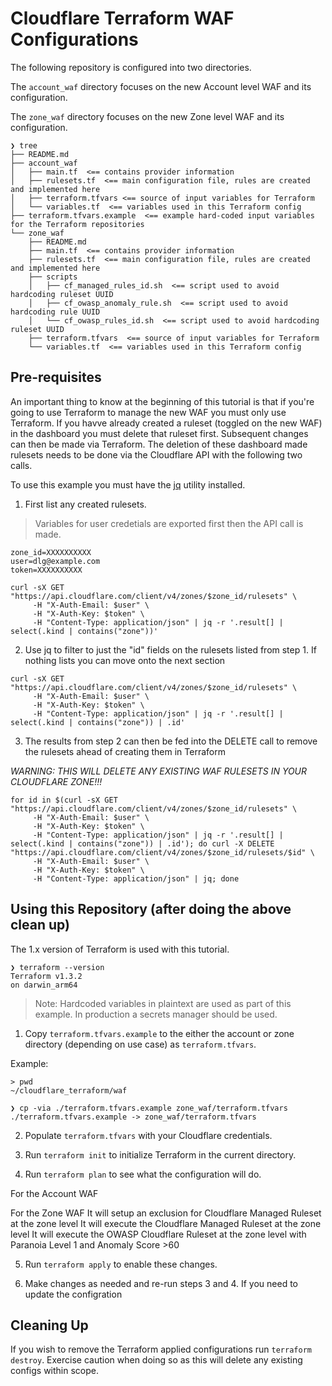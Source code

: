 # Cloudflare Terraform WAF Configurations

The following repository is configured into two directories. 

The `account_waf` directory focuses on the new Account level WAF and its configuration. 

The `zone_waf` directory focuses on the new Zone level WAF and its configuration.

```
❯ tree
├── README.md
├── account_waf  
│   ├── main.tf  <== contains provider information
│   ├── rulesets.tf  <== main configuration file, rules are created and implemented here
│   ├── terraform.tfvars <== source of input variables for Terraform
│   └── variables.tf  <== variables used in this Terraform config
├── terraform.tfvars.example  <== example hard-coded input variables for the Terraform repositories 
└── zone_waf
    ├── README.md
    ├── main.tf  <== contains provider information
    ├── rulesets.tf  <== main configuration file, rules are created and implemented here 
    ├── scripts 
    │   ├── cf_managed_rules_id.sh  <== script used to avoid hardcoding ruleset UUID
    │   ├── cf_owasp_anomaly_rule.sh  <== script used to avoid hardcoding rule UUID
    │   └── cf_owasp_rules_id.sh  <== script used to avoid hardcoding ruleset UUID
    ├── terraform.tfvars  <== source of input variables for Terraform
    └── variables.tf  <== variables used in this Terraform config 
```

## Pre-requisites 

An important thing to know at the beginning of this tutorial is that if you're going to use Terraform to manage the new WAF you must only use Terraform. If you havve already created a ruleset (toggled on the new WAF) in the dashboard you must delete that ruleset first. Subsequent changes can then be made via Terraform. The deletion of these dashboard made rulesets needs to be done via the Cloudflare API with the following two calls.

To use this example you must have the [jq](https://stedolan.github.io/jq/) utility installed. 

1. First list any created rulesets.

> Variables for user credetials are exported first then the API call is made.

```
zone_id=XXXXXXXXXX
user=dlg@example.com
token=XXXXXXXXXX

curl -sX GET "https://api.cloudflare.com/client/v4/zones/$zone_id/rulesets" \
     -H "X-Auth-Email: $user" \
     -H "X-Auth-Key: $token" \
     -H "Content-Type: application/json" | jq -r '.result[] | select(.kind | contains("zone"))'

```

2. Use jq to filter to just the "id" fields on the rulesets listed from step 1. If nothing lists you can move onto the next section

```
curl -sX GET "https://api.cloudflare.com/client/v4/zones/$zone_id/rulesets" \
     -H "X-Auth-Email: $user" \
     -H "X-Auth-Key: $token" \
     -H "Content-Type: application/json" | jq -r '.result[] | select(.kind | contains("zone")) | .id'
```

3. The results from step 2 can then be fed into the DELETE call to remove the rulesets ahead of creating them in Terraform

*WARNING: THIS WILL DELETE ANY EXISTING WAF RULESETS IN YOUR CLOUDFLARE ZONE!!!*

```
for id in $(curl -sX GET "https://api.cloudflare.com/client/v4/zones/$zone_id/rulesets" \
     -H "X-Auth-Email: $user" \
     -H "X-Auth-Key: $token" \
     -H "Content-Type: application/json" | jq -r '.result[] | select(.kind | contains("zone")) | .id'); do curl -X DELETE "https://api.cloudflare.com/client/v4/zones/$zone_id/rulesets/$id" \
     -H "X-Auth-Email: $user" \
     -H "X-Auth-Key: $token" \
     -H "Content-Type: application/json" | jq; done
```

## Using this Repository (after doing the above clean up)

The 1.x version of Terraform is used with this tutorial. 

```
❯ terraform --version
Terraform v1.3.2
on darwin_arm64
```

> Note: Hardcoded variables in plaintext are used as part of this example. In production a secrets manager should be used. 

1. Copy `terraform.tfvars.example` to the either the account or zone directory (depending on use case) as `terraform.tfvars`.

Example: 
```
> pwd
~/cloudflare_terraform/waf

❯ cp -via ./terraform.tfvars.example zone_waf/terraform.tfvars
./terraform.tfvars.example -> zone_waf/terraform.tfvars
```

2. Populate `terraform.tfvars` with your Cloudflare credentials.

3. Run `terraform init` to initialize Terraform in the current directory.  

4. Run `terraform plan` to see what the configuration will do.

For the Account WAF


For the Zone WAF
It will setup an exclusion for Cloudflare Managed Ruleset at the zone level
It will execute the Cloudflare Managed Ruleset at the zone level
It will execute the OWASP Cloudflare Ruleset at the zone level with Paranoia Level 1 and Anomaly Score >60

5. Run `terraform apply` to enable these changes. 

6. Make changes as needed and re-run steps 3 and 4. If you need to update the configration 

## Cleaning Up
If you wish to remove the Terraform applied configurations run `terraform destroy`. Exercise caution when doing so as this will delete any existing configs within scope. 
